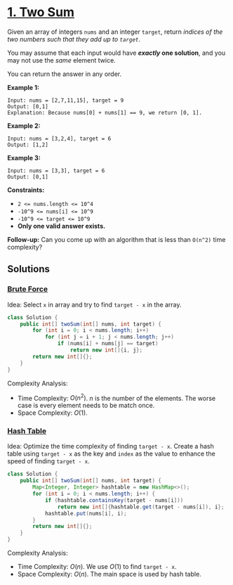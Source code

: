 # [1. Two Sum](https://leetcode.com/problems/two-sum/)

Given an array of integers `nums` and an integer `target`, return _indices of the two numbers such that they add up to `target`_.

You may assume that each input would have **_exactly_ one solution**, and you may not use the _same_ element twice.

You can return the answer in any order.

**Example 1:**

```
Input: nums = [2,7,11,15], target = 9
Output: [0,1]
Explanation: Because nums[0] + nums[1] == 9, we return [0, 1].
```

**Example 2:**

```
Input: nums = [3,2,4], target = 6
Output: [1,2]
```

**Example 3:**

```
Input: nums = [3,3], target = 6
Output: [0,1]
```

**Constraints:**

- `2 <= nums.length <= 10^4`
- `-10^9 <= nums[i] <= 10^9`
- `-10^9 <= target <= 10^9`
- **Only one valid answer exists.**

**Follow-up:** Can you come up with an algorithm that is less than `O(n^2)` time complexity?

## Solutions
### [Brute Force](./TwoSum.java)

Idea: Select `x` in array and try to find `target - x` in the array.

```java
class Solution {
    public int[] twoSum(int[] nums, int target) {
        for (int i = 0; i < nums.length; i++)
            for (int j = i + 1; j < nums.length; j++)
                if (nums[i] + nums[j] == target)
                    return new int[]{i, j};
        return new int[]{};
    }
}
```

Complexity Analysis:

- Time Complexity: $O(n^2)$. $n$ is the number of the elements. The worse case is every element needs to be match once.
- Space Complexity: $O(1)$.

### [Hash Table](./TwoSum2.java)

Idea: Optimize the time complexity of finding `target - x`. Create a hash table using `target - x` as the key and `index` as the value to enhance the speed of finding `target - x`.

```java
class Solution {
    public int[] twoSum(int[] nums, int target) {
        Map<Integer, Integer> hashtable = new HashMap<>();
        for (int i = 0; i < nums.length; i++) {
            if (hashtable.containsKey(target - nums[i]))
                return new int[]{hashtable.get(target - nums[i]), i};
            hashtable.put(nums[i], i);
        }
        return new int[]{};
    }
}
```

Complexity Analysis:

- Time Complexity: $O(n)$. We use $O(1)$ to find `target - x`.
- Space Complexity: $O(n)$. The main space is used by hash table.